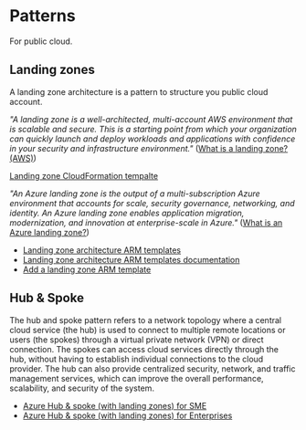 # Patterns

For public cloud.

## Landing zones

A landing zone architecture is a pattern to structure you public cloud account. 

*"A landing zone is a well-architected, multi-account AWS environment that is scalable and secure. This is a starting point from which your organization can quickly launch and deploy workloads and applications with confidence in your security and infrastructure environment."* ([What is a landing zone? (AWS)](https://docs.aws.amazon.com/prescriptive-guidance/latest/migration-aws-environment/understanding-landing-zones.html))

[Landing zone CloudFormation tempalte](https://docs.aws.amazon.com/solutions/latest/landing-zone-accelerator-on-aws/aws-cloudformation-template.html)

*"An Azure landing zone is the output of a multi-subscription Azure environment that accounts for scale, security governance, networking, and identity. An Azure landing zone enables application migration, modernization, and innovation at enterprise-scale in Azure."* ([What is an Azure landing zone?](https://learn.microsoft.com/en-us/azure/cloud-adoption-framework/ready/landing-zone/))

- [Landing zone architecture ARM templates](https://github.com/Azure/Enterprise-Scale)
- [Landing zone architecture ARM templates documentation](https://github.com/Azure/Enterprise-Scale/wiki)
- [Add a landing zone ARM template](https://github.com/Azure/Enterprise-Scale/wiki/ALZ-Deploy-landing-zones)

## Hub & Spoke

The hub and spoke pattern refers to a network topology where a central cloud service (the hub) is used to connect to multiple remote locations or users (the spokes) through a virtual private network (VPN) or direct connection. The spokes can access cloud services directly through the hub, without having to establish individual connections to the cloud provider. The hub can also provide centralized security, network, and traffic management services, which can improve the overall performance, scalability, and security of the system.

- [Azure Hub & spoke (with landing zones) for SME](https://github.com/Azure/Enterprise-Scale/blob/main/docs/reference/adventureworks/README.md)
- [Azure Hub & spoke (with landing zones) for Enterprises](https://github.com/Azure/Enterprise-Scale/blob/main/docs/reference/treyresearch/README.md)